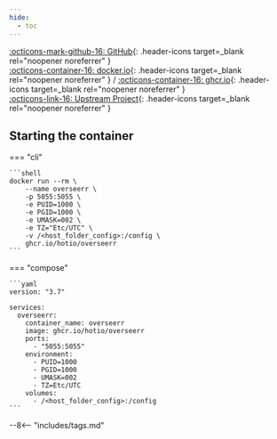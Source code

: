 ```yaml
---
hide:
  - toc
---
```


[:octicons-mark-github-16: GitHub](https://github.com/hotio/overseerr){: .header-icons target=_blank rel="noopener noreferrer" }  
[:octicons-container-16: docker.io](https://hub.docker.com/r/hotio/overseerr){: .header-icons target=_blank rel="noopener noreferrer" }
 / [:octicons-container-16: ghcr.io](https://github.com/orgs/hotio/packages/container/package/overseerr){: .header-icons target=_blank rel="noopener noreferrer" }  
[:octicons-link-16: Upstream Project](https://github.com/sct/overseerr){: .header-icons target=_blank rel="noopener noreferrer" }  

## Starting the container

=== "cli"

    ```shell
    docker run --rm \
        --name overseerr \
        -p 5055:5055 \
        -e PUID=1000 \
        -e PGID=1000 \
        -e UMASK=002 \
        -e TZ="Etc/UTC" \
        -v /<host_folder_config>:/config \
        ghcr.io/hotio/overseerr
    ```

=== "compose"

    ```yaml
    version: "3.7"

    services:
      overseerr:
        container_name: overseerr
        image: ghcr.io/hotio/overseerr
        ports:
          - "5055:5055"
        environment:
          - PUID=1000
          - PGID=1000
          - UMASK=002
          - TZ=Etc/UTC
        volumes:
          - /<host_folder_config>:/config
    ```

--8<-- "includes/tags.md"
